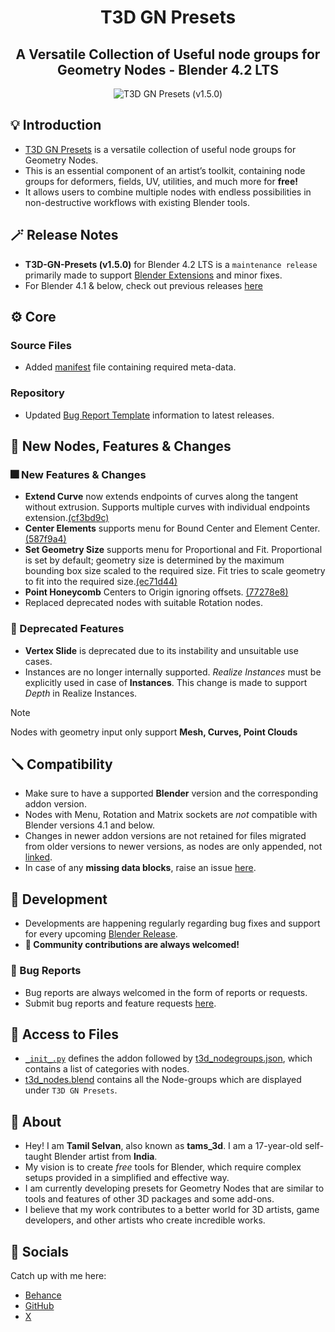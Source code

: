 <div align="center">

# T3D GN Presets

## A Versatile Collection of Useful node groups for Geometry Nodes - Blender 4.2 LTS

![T3D GN Presets (v1.5.0)](https://github.com/Tams3d/T3D-GN-Presets/assets/106262964/c3efe10c-5478-4ad7-954a-8a838cf1a0b1)

</div>

## 💡 Introduction

- [T3D GN Presets](https://github.com/Tams3d/T3D-GN-Presets/#t3d-gn-presets) is a versatile collection of useful node groups for Geometry Nodes.
- This is an essential component of an artist’s toolkit, containing node groups for deformers, fields, UV, utilities, and much more for **free!**
- It allows users to combine multiple nodes with endless possibilities in non-destructive workflows with existing Blender tools.

## 🪄 Release Notes

- **T3D-GN-Presets (v1.5.0)** for Blender 4.2 LTS is a `maintenance release` primarily made to support [Blender Extensions](https://extensions.blender.org/) and minor fixes.
- For Blender 4.1 & below, check out previous releases [here](https://github.com/Tams3d/T3D-GN-Presets/releases)

## ⚙️ Core

### Source Files

- Added [manifest](https://github.com/Tams3d/T3D-GN-Presets/blob/main/blender_manifest.toml) file containing required meta-data.

### Repository

- Updated [Bug Report Template](https://github.com/Tams3d/T3D-GN-Presets/blob/main/.github/ISSUE_TEMPLATE/bug_report.md) information to latest releases.

## 🎉 New Nodes, Features & Changes

### 🎆 New Features & Changes

- **Extend Curve** now extends endpoints of curves along the tangent without extrusion. Supports multiple curves with individual endpoints extension.[(cf3bd9c)](https://github.com/Tams3d/T3D-GN-Presets/commit/cf3bd9c)
- **Center Elements** supports menu for Bound Center and Element Center.[(587f9a4)](https://github.com/Tams3d/T3D-GN-Presets/commit/587f9a4)
- **Set Geometry Size** supports menu for Proportional and Fit. Proportional is set by default; geometry size is determined by the maximum bounding box size scaled to the required size. Fit tries to scale geometry to fit into the required size.[(ec71d44)](https://github.com/Tams3d/T3D-GN-Presets/commit/ec71d44)
- **Point Honeycomb** Centers to Origin ignoring offsets. [(77278e8)](https://github.com/Tams3d/T3D-GN-Presets/commit/77278e8)
- Replaced deprecated nodes with suitable Rotation nodes.

### 🚨 Deprecated Features

- **Vertex Slide** is deprecated due to its instability and unsuitable use cases.
- Instances are no longer internally supported. *Realize Instances* must be explicitly used in case of **Instances**. This change is made to support *Depth* in Realize Instances.

> [!NOTE]  
> Nodes with geometry input only support **Mesh, Curves, Point Clouds**

## 🪛 Compatibility

- Make sure to have a supported **Blender** version and the corresponding addon version.
- Nodes with Menu, Rotation and Matrix sockets are *not* compatible with Blender versions 4.1 and below.
- Changes in newer addon versions are not retained for files migrated from older versions to newer versions, as nodes are only appended, not [linked](https://github.com/Tams3d/T3D-GN-Presets/blob/main/__init__.py#L156).
- In case of any **missing data blocks**, raise an issue [here](https://github.com/Tams3d/T3D-GN-Presets/issues).

## 🎯 Development

- Developments are happening regularly regarding bug fixes and support for every upcoming [Blender Release](https://www.blender.org/download/releases/).
- **🧩 Community contributions are always welcomed!**

### 👻 Bug Reports

- Bug reports are always welcomed in the form of reports or requests.
- Submit bug reports and feature requests [here](https://github.com/Tams3d/T3D-GN-Presets/issues).

## 📂 Access to Files

- [`_init_.py`](https://github.com/Tams3d/T3D-GN-Presets/blob/main/__init__.py) defines the addon followed by [t3d_nodegroups.json](https://github.com/Tams3d/T3D-GN-Presets/blob/main/t3d_nodegroups.json), which contains a list of categories with nodes.
- [t3d_nodes.blend](https://github.com/Tams3d/T3D-GN-Presets/blob/main/t3d_nodes.blend) contains all the Node-groups which are displayed under `T3D GN Presets`.


## 🦄 About

- Hey! I am **Tamil Selvan**, also known as **tams_3d**. I am a 17-year-old self-taught Blender artist from **India**.
- My vision is to create *free* tools for Blender, which require complex setups provided in a simplified and effective way.
- I am currently developing presets for Geometry Nodes that are similar to tools and features of other 3D packages and some add-ons.
- I believe that my work contributes to a better world for 3D artists, game developers, and other artists who create incredible works.

## 🥂 Socials

Catch up with me here:

- [Behance](https://www.behance.net/tamilselvan3d)
- [GitHub](https://github.com/Tams3d)
- [X](https://x.com/Tams_3d)

